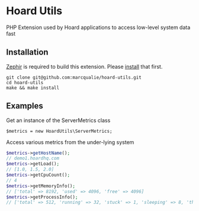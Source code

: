 # Hoard Utils

PHP Extension used by Hoard applications to access low-level system data fast


## Installation

[Zephir](http://zephir-lang.com) is required to build this extension. Please [install](http://zephir-lang.com/install.html) that first.

```
git clone git@github.com:marcqualie/hoard-utils.git
cd hoard-utils
make && make install
```


## Examples

Get an instance of the ServerMetrics class

``` shell
$metrics = new HoardUtils\ServerMetrics;
```

Access various metrics from the under-lying system

``` php
$metrics->getHostName();
// demo1.hoardhq.com
$metrics->getLoad();
// [1.0, 1.5, 2.0]
$metrics->getCpuCount();
// 4
$metrics->getMemoryInfo();
// ['total' => 8192, 'used' => 4096, 'free' => 4096]
$metrics->getProcessInfo();
// ['total' => 512, 'running' => 32, 'stuck' => 1, 'sleeping' => 8, 'threads' => 1024]
```
